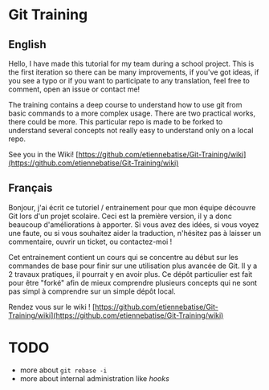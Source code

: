 # Git Training

## English

Hello, I have made this tutorial for my team during a school project. This is the first iteration so there can be many improvements, if you've got ideas, if you see a typo or if you want to participate to any translation, feel free to comment, open an issue or contact me!

The training contains a deep course to understand how to use git from basic commands to a more complex usage. There are two practical works, there could be more. This particular repo is made to be forked to understand several concepts not really easy to understand only on a local repo.

See you in the Wiki! [https://github.com/etiennebatise/Git-Training/wiki](https://github.com/etiennebatise/Git-Training/wiki)

## Français

Bonjour, j'ai écrit ce tutoriel / entrainement pour que mon équipe découvre Git lors d'un projet scolaire. Ceci est la première version, il y a donc beaucoup d'améliorations à apporter. Si vous avez des idées, si vous voyez une faute, ou si vous souhaitez aider la traduction, n'hésitez pas à laisser un commentaire, ouvrir un ticket, ou contactez-moi !

Cet entrainement contient un cours qui se concentre au début sur les commandes de base pour finir sur une utilisation plus avancée de Git. Il y a 2 travaux pratiques, il pourrait y en avoir plus. Ce dépôt particulier est fait pour être "forké" afin de mieux comprendre plusieurs concepts qui ne sont pas simpl à comprendre sur un simple dépôt local.

Rendez vous sur le wiki ! [https://github.com/etiennebatise/Git-Training/wiki](https://github.com/etiennebatise/Git-Training/wiki)

# TODO
* more about `git rebase -i`
* more about internal administration like _hooks_

